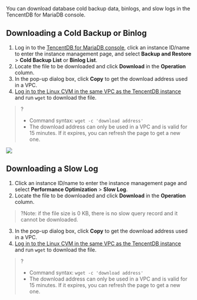 You can download database cold backup data, binlogs, and slow logs in the TencentDB for MariaDB console.

## Downloading a Cold Backup or Binlog
1. Log in to the [TencentDB for MariaDB console](https://console.cloud.tencent.com/mariadb), click an instance ID/name to enter the instance management page, and select **Backup and Restore** > **Cold Backup List** or **Binlog List**.
2. Locate the file to be downloaded and click **Download** in the **Operation** column.
3. In the pop-up dialog box, click **Copy** to get the download address used in a VPC.
4. [Log in to the Linux CVM in the same VPC as the TencentDB instance](https://intl.cloud.tencent.com/document/product/213/10517) and run `wget` to download the file.
>?
>- Command syntax: `wget -c 'download address'`
>- The download address can only be used in a VPC and is valid for 15 minutes. If it expires, you can refresh the page to get a new one.
>
![](https://main.qcloudimg.com/raw/c4dd3fd398fe0367dd4c7b9a4fc3dea4.png)

## Downloading a Slow Log
1. Click an instance ID/name to enter the instance management page and select **Performance Optimization** > **Slow Log**.
2. Locate the file to be downloaded and click **Download** in the **Operation** column.
>?Note: if the file size is 0 KB, there is no slow query record and it cannot be downloaded.
3. In the pop-up dialog box, click **Copy** to get the download address used in a VPC.
4. [Log in to the Linux CVM in the same VPC as the TencentDB instance](https://intl.cloud.tencent.com/document/product/213/10517) and run `wget` to download the file.
>?
>- Command syntax: `wget -c 'download address'`
>- The download address can only be used in a VPC and is valid for 15 minutes. If it expires, you can refresh the page to get a new one.
>
